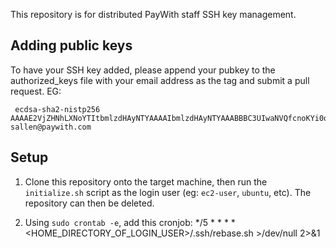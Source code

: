 This repository is for distributed PayWith staff SSH key management.

## Adding public keys

To have your SSH key added, please append your pubkey to the authorized_keys file with your email address as the tag and submit a pull request. EG:

     ecdsa-sha2-nistp256 AAAAE2VjZHNhLXNoYTItbmlzdHAyNTYAAAAIbmlzdHAyNTYAAABBBC3UIwaNVQfcnoKYi0qJYiaarazepRmZSvgQk8qMsrJxgoT62jgC8Y1RCku3zQjlqa6DHDublMZLvMtCNNkEEfw= sallen@paywith.com

## Setup

1. Clone this repository onto the target machine, then run the `initialize.sh` script as the login user (eg: `ec2-user`, `ubuntu`, etc). The repository can then be deleted.

2. Using `sudo crontab -e`, add this cronjob:
     */5 * * * * <HOME_DIRECTORY_OF_LOGIN_USER>/.ssh/rebase.sh >/dev/null 2>&1

